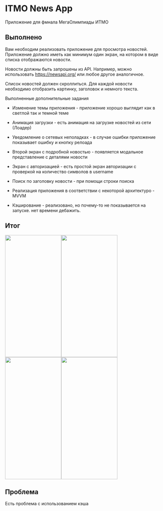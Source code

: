 


# ITMO News App

Приложение для фмнала МегаОлимпиады ИТМО


## Выполнено


Вам необходим реализовать приложение для просмотра новостей. Приложение должно иметь как минимум один экран, на котором в виде списка отображаются новости.

Новости должны быть запрошены из API. Например, можно использовать https://newsapi.org/ или любое другое аналогичное.

Список новостей должен скроллиться. Для каждой новости необходимо отобразить картинку, заголовок и немного текста.


Выполненные дополнительные задания

* Изменение темы приложения - приложение хорошо выглядит как в светлой так и темной теме

* Анимация загрузки - есть анимация на загрузке новостей из сети (Лоадер)

* Уведомление о сетевых неполадках - в случае ошибки приложение показывает ошибку и кнопку релоада

* Второй экран с подробной новостью - появляется модальное представление с деталями новости

* Экран с авторизацией - есть простой экран авторизации с проверкой на количество символов в username
* Поиск по заголовку новости - при помощи строки поиска

* Реализация приложения в соответствии с некоторой архитектуро - MVVM

* Кэширование - реализовано, но почему-то не показывается на запуске. нет времени дебажить.

## Итог

<image src="/readmeImages/1.png" caption="" width="184" height="400"><image src="/readmeImages/2.png" caption="" width="184" height="400"><image src="/readmeImages/3.png" caption="" width="184" height="400"><image src="/readmeImages/4.png" caption="" width="184" height="400">

## Проблема
Есть проблема с использованием кэша